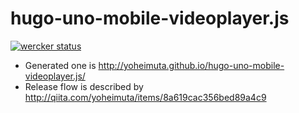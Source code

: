 # hugo-uno-mobile-videoplayer.js

[![wercker status](https://app.wercker.com/status/dfa9c0fc9b016f9e1c656dbac0533702/m "wercker status")](https://app.wercker.com/project/bykey/dfa9c0fc9b016f9e1c656dbac0533702)

- Generated one is http://yoheimuta.github.io/hugo-uno-mobile-videoplayer.js/
- Release flow is described by http://qiita.com/yoheimuta/items/8a619cac356bed89a4c9
